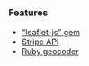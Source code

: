
### Features
 * [“leaflet-js” gem](leafletjs.com)
 * [Stripe API](https://stripe.com/)
 * [Ruby geocoder](http://www.rubygeocoder.com/)
